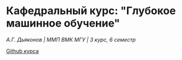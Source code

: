 # Кафедральный курс: "Глубокое машинное обучение"
*А.Г. Дьяконов | ММП ВМК МГУ | 3 курс, 6 семестр*

[Github курса](https://github.com/Dyakonov/DL "Глубокое машинное обучение")
